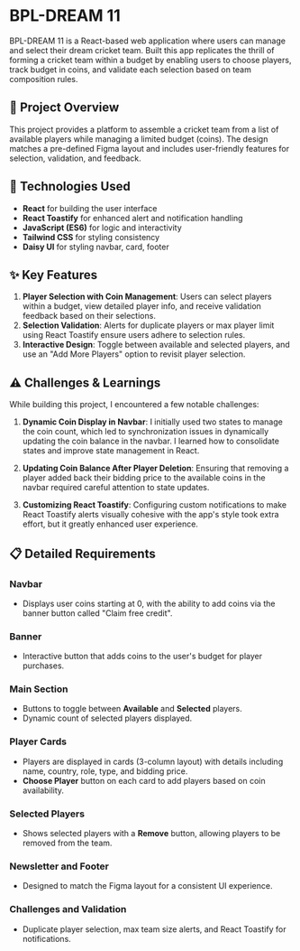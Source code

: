 # BPL-DREAM 11

BPL-DREAM 11 is a React-based web application where users can manage and select their dream cricket team. Built this app replicates the thrill of forming a cricket team within a budget by enabling users to choose players, track budget in coins, and validate each selection based on team composition rules.

## 📖 Project Overview

This project provides a platform to assemble a cricket team from a list of available players while managing a limited budget (coins). The design matches a pre-defined Figma layout and includes user-friendly features for selection, validation, and feedback.

## 🚀 Technologies Used

- **React** for building the user interface
- **React Toastify** for enhanced alert and notification handling
- **JavaScript (ES6)** for logic and interactivity
- **Tailwind CSS** for styling consistency
- **Daisy UI** for styling navbar, card, footer

## ✨ Key Features

1. **Player Selection with Coin Management**: Users can select players within a budget, view detailed player info, and receive validation feedback based on their selections.
2. **Selection Validation**: Alerts for duplicate players or max player limit using React Toastify ensure users adhere to selection rules.
3. **Interactive Design**: Toggle between available and selected players, and use an "Add More Players" option to revisit player selection.

## ⚠️ Challenges & Learnings

While building this project, I encountered a few notable challenges:

1. **Dynamic Coin Display in Navbar**: I initially used two states to manage the coin count, which led to synchronization issues in dynamically updating the coin balance in the navbar. I learned how to consolidate states and improve state management in React.

2. **Updating Coin Balance After Player Deletion**: Ensuring that removing a player added back their bidding price to the available coins in the navbar required careful attention to state updates.

3. **Customizing React Toastify**: Configuring custom notifications to make React Toastify alerts visually cohesive with the app's style took extra effort, but it greatly enhanced user experience.

## 📋 Detailed Requirements

### Navbar

- Displays user coins starting at 0, with the ability to add coins via the banner button called "Claim free credit".

### Banner

- Interactive button that adds coins to the user's budget for player purchases.

### Main Section

- Buttons to toggle between **Available** and **Selected** players.
- Dynamic count of selected players displayed.

### Player Cards

- Players are displayed in cards (3-column layout) with details including name, country, role, type, and bidding price.
- **Choose Player** button on each card to add players based on coin availability.

### Selected Players

- Shows selected players with a **Remove** button, allowing players to be removed from the team.

### Newsletter and Footer

- Designed to match the Figma layout for a consistent UI experience.

### Challenges and Validation

- Duplicate player selection, max team size alerts, and React Toastify for notifications.
